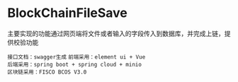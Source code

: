 # BlockChainFileSave
主要实现的功能通过网页端将文件或者输入的字段传入到数据库，并完成上链，提供校验功能

`接口文档：swagger生成`
`前端采用：element ui + Vue`  
`后端采用：spring boot + spring cloud + minio`  
`区块链采用：FISCO BCOS V3.0`  
